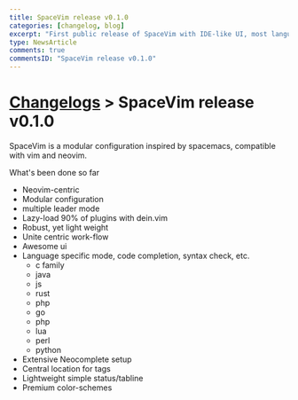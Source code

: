 ```yaml
---
title: SpaceVim release v0.1.0
categories: [changelog, blog]
excerpt: "First public release of SpaceVim with IDE-like UI, most language support, modular configuration"
type: NewsArticle
comments: true
commentsID: "SpaceVim release v0.1.0"
---
```


# [Changelogs](https://spacevim.org/development#changelog) > SpaceVim release v0.1.0

SpaceVim is a modular configuration inspired by spacemacs, compatible with vim and neovim.

What's been done so far

- Neovim-centric
- Modular configuration
- multiple leader mode
- Lazy-load 90% of plugins with dein.vim
- Robust, yet light weight
- Unite centric work-flow
- Awesome ui
- Language specific mode, code completion, syntax check, etc.
    - c family
    - java
    - js
    - rust
    - php
    - go
    - php
    - lua
    - perl
    - python
- Extensive Neocomplete setup
- Central location for tags
- Lightweight simple status/tabline
- Premium color-schemes

